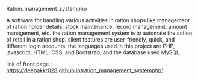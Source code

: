 Ration_management_systemphp

A software for handling various activities in ration shops like management of ration holder details, stock maintenance, record management, amount management, etc.
the ration management system is to automate the action of retail in a ration shop. silent features are user-friendly, quick, and different login accounts.
the languages used in this project are PHP, javascript, HTML, CSS, and Bootstrap, and the database used MySQL.

link of front page : https://deepakkr028.github.io/ration_management_systemphp/
